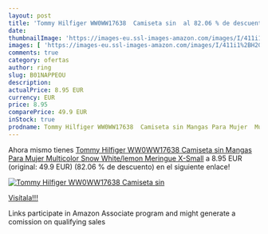 ```yaml
---
layout: post
title: 'Tommy Hilfiger WW0WW17638  Camiseta sin  al 82.06 % de descuento'
date: 
thumbnailImage: 'https://images-eu.ssl-images-amazon.com/images/I/411i1%2BH2G%2BL._SL200_.jpg'
images: [ 'https://images-eu.ssl-images-amazon.com/images/I/411i1%2BH2G%2BL._SL200_.jpg' ]
comments: true
category: ofertas
author: ring
slug: B01NAPPEOU
description:
actualPrice: 8.95 EUR
currency: EUR
price: 8.95
comparePrice: 49.9 EUR
inStock: true
prodname: Tommy Hilfiger WW0WW17638  Camiseta sin Mangas Para Mujer  Multicolor  Snow White/lemon Meringue   X-Small
---
```


Ahora mismo tienes [Tommy Hilfiger WW0WW17638  Camiseta sin Mangas Para Mujer  Multicolor  Snow White/lemon Meringue   X-Small](https://www.amazon.es/dp/B01NAPPEOU/?tag=tolees-21) a 8.95 EUR (original: 49.9 EUR) (82.06 %  de descuento) en el siguiente enlace!

[![Tommy Hilfiger WW0WW17638  Camiseta sin ](https://images-eu.ssl-images-amazon.com/images/I/411i1%2BH2G%2BL._SL200_.jpg)](https://www.amazon.es/dp/B01NAPPEOU/?tag=tolees-21)

[Visítala!!!](https://www.amazon.es/dp/B01NAPPEOU/?tag=tolees-21)

Links participate in Amazon Associate program and might generate a comission on qualifying sales
